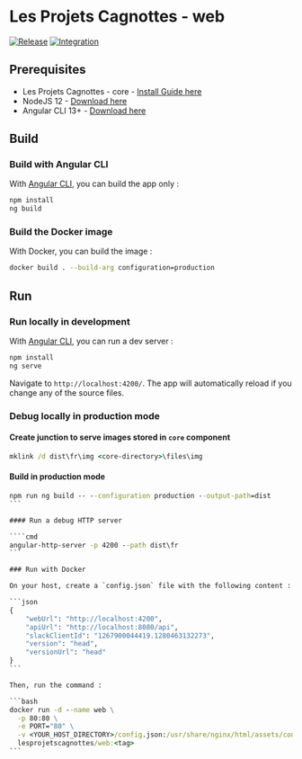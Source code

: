 # Les Projets Cagnottes - web

[![Release](https://github.com/les-projets-cagnottes/web/workflows/Release/badge.svg)](https://github.com/les-projets-cagnottes/web/actions?query=workflow%3ARelease)
[![Integration](https://github.com/les-projets-cagnottes/web/workflows/Integration/badge.svg)](https://github.com/les-projets-cagnottes/web/actions?query=workflow%3AIntegration) 

## Prerequisites

- Les Projets Cagnottes - core - [Install Guide here](https://github.com/les-projets-cagnottes/core#getting-started)
- NodeJS 12 - [Download here](https://nodejs.org)
- Angular CLI 13+ - [Download here](https://cli.angular.io)

## Build

### Build with Angular CLI

With [Angular CLI](https://github.com/angular/angular-cli), you can build the app only :

```bash
npm install
ng build
```

### Build the Docker image

With Docker, you can build the image :

```bash
docker build . --build-arg configuration=production
```

## Run

### Run locally in development

With [Angular CLI](https://github.com/angular/angular-cli), you can run a dev server :

```bash
npm install
ng serve
```

Navigate to `http://localhost:4200/`. The app will automatically reload if you change any of the source files.

### Debug locally in production mode

#### Create junction to serve images stored in `core` component

```cmd
mklink /d dist\fr\img <core-directory>\files\img
```

#### Build in production mode

````cmd
npm run ng build -- --configuration production --output-path=dist
```

#### Run a debug HTTP server

````cmd
angular-http-server -p 4200 --path dist\fr
```

### Run with Docker

On your host, create a `config.json` file with the following content :

```json
{
    "webUrl": "http://localhost:4200",
    "apiUrl": "http://localhost:8080/api",
    "slackClientId": "1267900044419.1280463132273",
    "version": "head",
    "versionUrl": "head"
}
```

Then, run the command :

```bash
docker run -d --name web \
  -p 80:80 \
  -e PORT="80" \
  -v <YOUR_HOST_DIRECTORY>/config.json:/usr/share/nginx/html/assets/config.json \
  lesprojetscagnottes/web:<tag>
```